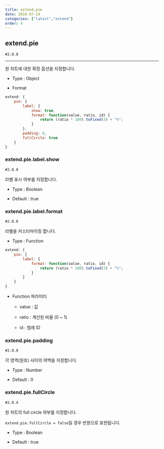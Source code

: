 ```yaml
---
title: extend.pie
date: 2018-07-24
categories: ["latest","extend"]
order: 4
---
```


## extend.pie

`#2.0.0`

---

원 차트에 대한 확장 옵션을 지정합니다.

* Type : Object

* Format
```javascript
extend: {
	pie: {
		label: {
			show: true,
			format: function(value, ratio, id) {
				return (ratio * 100).toFixed(3) + "%";
			}
		},
		padding: 0,
		fullCircle: true
	}
}
```


### extend.pie.label.show

`#2.0.0`

라벨 표시 여부를 지정합니다.

* Type : Boolean

* Default : true


### extend.pie.label.format

`#2.0.0`

라벨을 커스터마이징 합니다.

* Type : Function
```javascript
extend: {
	pie: {
		label: {
			format: function(value, ratio, id) {
				return (ratio * 100).toFixed(3) + "%";
			}
		}
	}
}
```

* Function 파라미터

	* value : 값

	* ratio : 계산된 비율 (0 ~ 1)

	* id : 범례 ID


### extend.pie.padding

`#2.0.0`

각 영역(원호) 사이의 여백을 지정합니다.

* Type : Number

* Default : 0


### extend.pie.fullCircle

`#2.0.4`

원 차트의 full circle 여부를 지정합니다.

`extend.pie.fullCircle = false`일 경우 반원으로 표현됩니다.

* Type : Boolean

* Default : true
